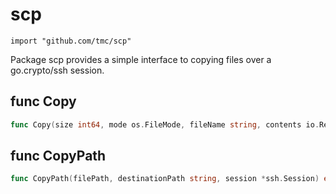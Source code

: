 # scp
    import "github.com/tmc/scp"

Package scp provides a simple interface to copying files over a
go.crypto/ssh session.

## func Copy
``` go
func Copy(size int64, mode os.FileMode, fileName string, contents io.Reader, destinationPath string, session *ssh.Session) error
```

## func CopyPath
``` go
func CopyPath(filePath, destinationPath string, session *ssh.Session) error
```
